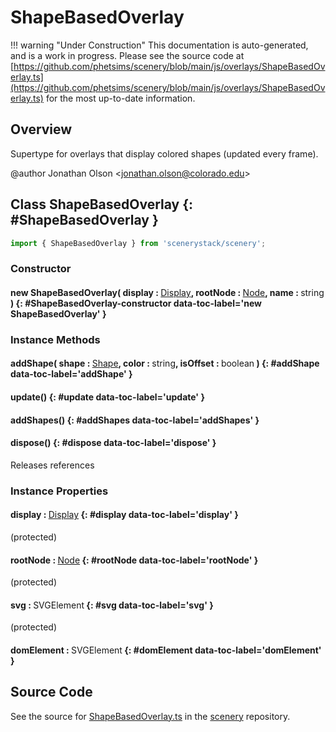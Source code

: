 # ShapeBasedOverlay

!!! warning "Under Construction"
    This documentation is auto-generated, and is a work in progress. Please see the source code at
    [https://github.com/phetsims/scenery/blob/main/js/overlays/ShapeBasedOverlay.ts](https://github.com/phetsims/scenery/blob/main/js/overlays/ShapeBasedOverlay.ts) for the most up-to-date information.

## Overview

Supertype for overlays that display colored shapes (updated every frame).

@author Jonathan Olson &lt;jonathan.olson@colorado.edu&gt;

## Class ShapeBasedOverlay {: #ShapeBasedOverlay }


```js
import { ShapeBasedOverlay } from 'scenerystack/scenery';
```
### Constructor

#### new ShapeBasedOverlay( display : <span style="font-weight: 400;">[Display](../scenery/Display.md)</span>, rootNode : <span style="font-weight: 400;">[Node](../scenery/Node.md)</span>, name : <span style="font-weight: 400;"><span style="color: hsla(calc(var(--md-hue) + 180deg),80%,40%,1);">string</span></span> ) {: #ShapeBasedOverlay-constructor data-toc-label='new ShapeBasedOverlay' }

### Instance Methods

#### addShape( shape : <span style="font-weight: 400;">[Shape](../kite/Shape.md)</span>, color : <span style="font-weight: 400;"><span style="color: hsla(calc(var(--md-hue) + 180deg),80%,40%,1);">string</span></span>, isOffset : <span style="font-weight: 400;"><span style="color: hsla(calc(var(--md-hue) + 180deg),80%,40%,1);">boolean</span></span> ) {: #addShape data-toc-label='addShape' }

#### update() {: #update data-toc-label='update' }

#### addShapes() {: #addShapes data-toc-label='addShapes' }

#### dispose() {: #dispose data-toc-label='dispose' }

Releases references

### Instance Properties

#### display : <span style="font-weight: 400;">[Display](../scenery/Display.md)</span> {: #display data-toc-label='display' }

(protected)

#### rootNode : <span style="font-weight: 400;">[Node](../scenery/Node.md)</span> {: #rootNode data-toc-label='rootNode' }

(protected)

#### svg : <span style="font-weight: 400;">SVGElement</span> {: #svg data-toc-label='svg' }

(protected)

#### domElement : <span style="font-weight: 400;">SVGElement</span> {: #domElement data-toc-label='domElement' }



## Source Code

See the source for [ShapeBasedOverlay.ts](https://github.com/phetsims/scenery/blob/main/js/overlays/ShapeBasedOverlay.ts) in the [scenery](https://github.com/phetsims/scenery) repository.
